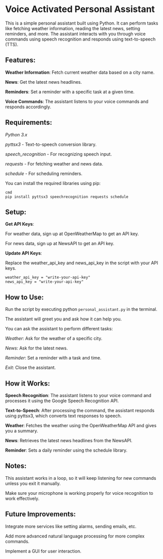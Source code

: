 # Voice Activated Personal Assistant
This is a simple personal assistant built using Python. It can perform tasks like fetching weather information, reading the latest news, setting reminders, and more. The assistant interacts with you through voice commands using speech recognition and responds using text-to-speech (TTS).

## Features:
**Weather Information**: Fetch current weather data based on a city name.

**News**: Get the latest news headlines.

**Reminders**: Set a reminder with a specific task at a given time.

**Voice Commands**: The assistant listens to your voice commands and responds accordingly.

## Requirements:
*Python 3.x*

*pyttsx3* - Text-to-speech conversion library.

*speech_recognition* - For recognizing speech input.

*requests* - For fetching weather and news data.

*schedule* - For scheduling reminders.

You can install the required libraries using pip:

```
cmd
pip install pyttsx3 speechrecognition requests schedule
```

## Setup:
**Get API Keys**:

For weather data, sign up at OpenWeatherMap to get an API key.

For news data, sign up at NewsAPI to get an API key.

**Update API Keys**:

Replace the weather_api_key and news_api_key in the script with your API keys.

```
weather_api_key = "write-your-api-key"
news_api_key = "write-your-api-key"
```

## How to Use:
Run the script by executing python `personal_assistant.py` in the terminal.

The assistant will greet you and ask how it can help you.

You can ask the assistant to perform different tasks:

*Weather*: Ask for the weather of a specific city.

*News*: Ask for the latest news.

*Reminder*: Set a reminder with a task and time.

*Exit*: Close the assistant.

## How it Works:
**Speech Recognition**: The assistant listens to your voice command and processes it using the Google Speech Recognition API.

**Text-to-Speech**: After processing the command, the assistant responds using pyttsx3, which converts text responses to speech.

**Weather**: Fetches the weather using the OpenWeatherMap API and gives you a summary.

**News**: Retrieves the latest news headlines from the NewsAPI.

**Reminder**: Sets a daily reminder using the schedule library.

## Notes:
This assistant works in a loop, so it will keep listening for new commands unless you exit it manually.

Make sure your microphone is working properly for voice recognition to work effectively.

## Future Improvements:
Integrate more services like setting alarms, sending emails, etc.

Add more advanced natural language processing for more complex commands.

Implement a GUI for user interaction.
